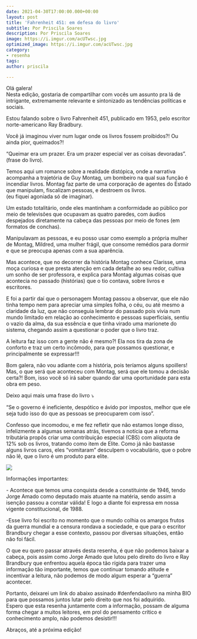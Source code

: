 ```yaml
---
date: 2021-04-30T17:00:00.000+00:00
layout: post
title: 'Fahrenheit 451: em defesa do livro'
subtitle: Por Priscila Soares
description: Por Priscila Soares
image: https://i.imgur.com/acUTwsc.jpg
optimized_image: https://i.imgur.com/acUTwsc.jpg
category:
- resenha
tags: 
author: priscila

---
```

Olá galera!  
Nesta edição, gostaria de compartilhar com vocês um assunto pra lá de intrigante, extremamente relevante e sintonizado as tendências políticas e sociais.

Estou falando sobre o livro Fahrenheit 451, publicado em 1953, pelo escritor norte-americano Ray Bradbury.

Você já imaginou viver num lugar onde os livros fossem proibidos?! Ou ainda pior, queimados?!

“Queimar era um prazer. Era um prazer especial ver as coisas devoradas”. (frase do livro).

Temos aqui um romance sobre a realidade distópica, onde a narrativa acompanha a trajetória de Guy Montag, um bombeiro na qual sua função é incendiar livros. Montag faz parte de uma corporação de agentes do Estado que manipulam, fiscalizam pessoas, e destroem os livros.  
(eu fiquei agoniada só de imaginar).

Um estado totalitário, onde eles mantinham a conformidade ao público por meio de televisões que ocupavam as quatro paredes, com áudios despejados diretamente na cabeça das pessoas por meio de fones (em formatos de conchas).

Manipulavam as pessoas, e eu posso usar como exemplo a própria mulher de Montag, Mildred, uma mulher frágil, que consome remédios para dormir e que se preocupa apenas com a sua aparência.

Mas acontece, que no decorrer da história Montag conhece Clarisse, uma moça curiosa e que presta atenção em cada detalhe ao seu redor, cultiva um sonho de ser professora, e explica para Montag algumas coisas que acontecia no passado (histórias) que o tio contava, sobre livros e escritores.

E foi a partir daí que o personagem Montag passou a observar, que ele não tinha tempo nem para apreciar uma simples folha, o céu, ou até mesmo a claridade da luz, que não conseguia lembrar do passado pois vivia num mundo limitado em relação ao conhecimento e pessoas superficiais, sentiu o vazio da alma, da sua essência e que tinha virado uma marionete do sistema, chegando assim a questionar o poder que o livro traz.

A leitura faz isso com a gente não é mesmo?! Ela nos tira da zona de conforto e traz um certo incômodo, para que possamos questionar, e principalmente se expressar!!!

Bom galera, não vou adiante com a história, pois teríamos alguns spoillers! Mas, o que será que aconteceu com Montag, será que ele tomou a decisão certa?! Bom, isso você só irá saber quando dar uma oportunidade para esta obra em peso.

Deixo aqui mais uma frase do livro ⤵️

“Se o governo é ineficiente, despótico e ávido por impostos, melhor que ele seja tudo isso do que as pessoas se preocuparem com isso”.

Confesso que incomodou, e me fez refletir que não estamos longe disso, infelizmente a algumas semanas atrás, tivemos a notícia que a reforma tributária propôs criar uma contribuição especial (CBS) com alíquota de 12% sob os livros, tratando como item de Elite. Como já não bastasse alguns livros caros, eles “vomitaram” desculpem o vocabulário, que o pobre não lê, que o livro é um produto para elite.

![](https://i.imgur.com/S1iJw9p.jpg)

Informações importantes:

\- Acontece que temos uma conquista desde a constituinte de 1946, tendo Jorge Amado como deputado mais atuante na matéria, sendo assim a isenção passou a constar válida! E logo a diante foi expressa em nossa vigente constitucional, de 1988.

\-Esse livro foi escrito no momento que o mundo colhia os amargos frutos da guerra mundial e a censura rondava a sociedade, e que para o escritor Brandbury chegar a esse contexto, passou por diversas situações, então não foi fácil.

O que eu quero passar através desta resenha, é que não podemos baixar a cabeça, pois assim como Jorge Amado que lutou pelo direito do livro e Ray Brandbury que enfrentou aquela época tão rígida para trazer uma informação tão importante, temos que continuar tomando atitude e incentivar a leitura, não podemos de modo algum esperar a “guerra” acontecer.

Portanto, deixarei um link do abaixo assinado #denfendaolivro na minha BIO para que possamos juntos lutar pelo direito que nos foi adquirido.  
Espero que esta resenha juntamente com a informação, possam de alguma forma chegar a muitos leitores, em prol do pensamento crítico e conhecimento amplo, não podemos desistir!!!

Abraços, até a próxima edição!